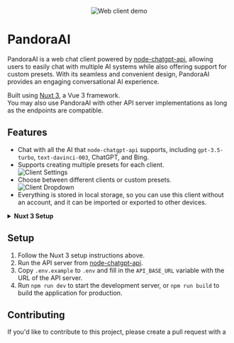 <p align="center">
  <img alt="Web client demo" src="./demos/client.png?v=3">
</p>

# PandoraAI

PandoraAI is a web chat client powered by [node-chatgpt-api](https://github.com/waylaidwanderer/node-chatgpt-api), allowing users to easily chat with multiple AI systems while also offering support for custom presets. With its seamless and convenient design, PandoraAI provides an engaging conversational AI experience.

Built using [Nuxt 3](https://v3.nuxtjs.org/), a Vue 3 framework.  
You may also use PandoraAI with other API server implementations as long as the endpoints are compatible.

## Features

- Chat with all the AI that `node-chatgpt-api` supports, including `gpt-3.5-turbo`, `text-davinci-003`, ChatGPT, and Bing.
- Supports creating multiple presets for each client.  
![Client Settings](demos/client-settings.png) 
- Choose between different clients or custom presets.  
![Client Dropdown](demos/client-dropdown.png)
- Everything is stored in local storage, so you can use this client without an account, and it can be imported or exported to other devices.

<details>
<summary><strong>Nuxt 3 Setup</strong></summary>

Look at the [Nuxt 3 documentation](https://nuxt.com/docs/getting-started/introduction) to learn more.

## Setup

Make sure to install the dependencies:

```bash
# yarn
yarn install

# npm
npm install

# pnpm
pnpm install
```

## Development Server

Start the development server on http://localhost:3000

```bash
npm run dev
```

## Production

Build the application for production:

```bash
npm run build
```

Locally preview production build:

```bash
npm run preview
```

Check out the [deployment documentation](https://nuxt.com/docs/getting-started/deployment) for more information.
</details>

## Setup

1. Follow the Nuxt 3 setup instructions above.
2. Run the API server from [node-chatgpt-api](https://github.com/waylaidwanderer/node-chatgpt-api#api-server).
3. Copy `.env.example` to `.env` and fill in the `API_BASE_URL` variable with the URL of the API server.
4. Run `npm run dev` to start the development server, or `npm run build` to build the application for production.

## Contributing
If you'd like to contribute to this project, please create a pull request with a